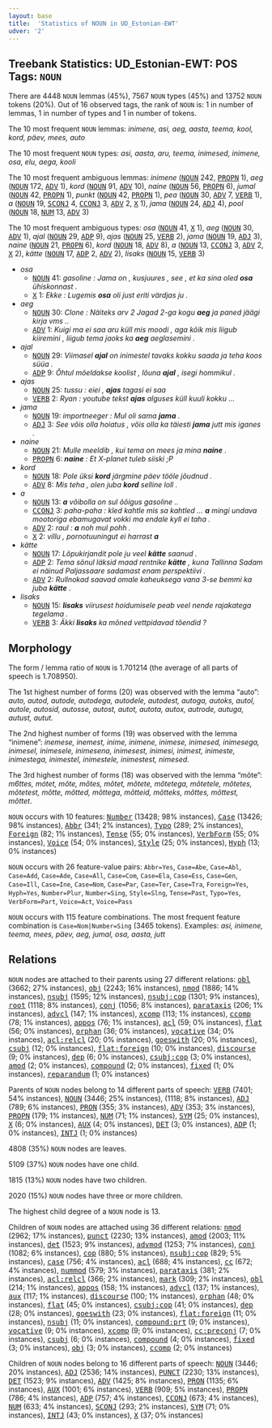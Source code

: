 ```yaml
---
layout: base
title:  'Statistics of NOUN in UD_Estonian-EWT'
udver: '2'
---
```


## Treebank Statistics: UD_Estonian-EWT: POS Tags: `NOUN`

There are 4448 `NOUN` lemmas (45%), 7567 `NOUN` types (45%) and 13752 `NOUN` tokens (20%).
Out of 16 observed tags, the rank of `NOUN` is: 1 in number of lemmas, 1 in number of types and 1 in number of tokens.

The 10 most frequent `NOUN` lemmas: <em>inimene, asi, aeg, aasta, teema, kool, kord, päev, mees, auto</em>

The 10 most frequent `NOUN` types:  <em>asi, aasta, aru, teema, inimesed, inimene, osa, elu, aega, kooli</em>

The 10 most frequent ambiguous lemmas: <em>inimene</em> (<tt><a href="et_ewt-pos-NOUN.html">NOUN</a></tt> 242, <tt><a href="et_ewt-pos-PROPN.html">PROPN</a></tt> 1), <em>aeg</em> (<tt><a href="et_ewt-pos-NOUN.html">NOUN</a></tt> 172, <tt><a href="et_ewt-pos-ADV.html">ADV</a></tt> 1), <em>kord</em> (<tt><a href="et_ewt-pos-NOUN.html">NOUN</a></tt> 91, <tt><a href="et_ewt-pos-ADV.html">ADV</a></tt> 10), <em>naine</em> (<tt><a href="et_ewt-pos-NOUN.html">NOUN</a></tt> 56, <tt><a href="et_ewt-pos-PROPN.html">PROPN</a></tt> 6), <em>jumal</em> (<tt><a href="et_ewt-pos-NOUN.html">NOUN</a></tt> 42, <tt><a href="et_ewt-pos-PROPN.html">PROPN</a></tt> 1), <em>punkt</em> (<tt><a href="et_ewt-pos-NOUN.html">NOUN</a></tt> 42, <tt><a href="et_ewt-pos-PROPN.html">PROPN</a></tt> 1), <em>pea</em> (<tt><a href="et_ewt-pos-NOUN.html">NOUN</a></tt> 30, <tt><a href="et_ewt-pos-ADV.html">ADV</a></tt> 7, <tt><a href="et_ewt-pos-VERB.html">VERB</a></tt> 1), <em>a</em> (<tt><a href="et_ewt-pos-NOUN.html">NOUN</a></tt> 19, <tt><a href="et_ewt-pos-SCONJ.html">SCONJ</a></tt> 4, <tt><a href="et_ewt-pos-CCONJ.html">CCONJ</a></tt> 3, <tt><a href="et_ewt-pos-ADV.html">ADV</a></tt> 2, <tt><a href="et_ewt-pos-X.html">X</a></tt> 1), <em>jama</em> (<tt><a href="et_ewt-pos-NOUN.html">NOUN</a></tt> 24, <tt><a href="et_ewt-pos-ADJ.html">ADJ</a></tt> 4), <em>pool</em> (<tt><a href="et_ewt-pos-NOUN.html">NOUN</a></tt> 18, <tt><a href="et_ewt-pos-NUM.html">NUM</a></tt> 13, <tt><a href="et_ewt-pos-ADV.html">ADV</a></tt> 3)

The 10 most frequent ambiguous types:  <em>osa</em> (<tt><a href="et_ewt-pos-NOUN.html">NOUN</a></tt> 41, <tt><a href="et_ewt-pos-X.html">X</a></tt> 1), <em>aeg</em> (<tt><a href="et_ewt-pos-NOUN.html">NOUN</a></tt> 30, <tt><a href="et_ewt-pos-ADV.html">ADV</a></tt> 1), <em>ajal</em> (<tt><a href="et_ewt-pos-NOUN.html">NOUN</a></tt> 29, <tt><a href="et_ewt-pos-ADP.html">ADP</a></tt> 9), <em>ajas</em> (<tt><a href="et_ewt-pos-NOUN.html">NOUN</a></tt> 25, <tt><a href="et_ewt-pos-VERB.html">VERB</a></tt> 2), <em>jama</em> (<tt><a href="et_ewt-pos-NOUN.html">NOUN</a></tt> 19, <tt><a href="et_ewt-pos-ADJ.html">ADJ</a></tt> 3), <em>naine</em> (<tt><a href="et_ewt-pos-NOUN.html">NOUN</a></tt> 21, <tt><a href="et_ewt-pos-PROPN.html">PROPN</a></tt> 6), <em>kord</em> (<tt><a href="et_ewt-pos-NOUN.html">NOUN</a></tt> 18, <tt><a href="et_ewt-pos-ADV.html">ADV</a></tt> 8), <em>a</em> (<tt><a href="et_ewt-pos-NOUN.html">NOUN</a></tt> 13, <tt><a href="et_ewt-pos-CCONJ.html">CCONJ</a></tt> 3, <tt><a href="et_ewt-pos-ADV.html">ADV</a></tt> 2, <tt><a href="et_ewt-pos-X.html">X</a></tt> 2), <em>kätte</em> (<tt><a href="et_ewt-pos-NOUN.html">NOUN</a></tt> 17, <tt><a href="et_ewt-pos-ADP.html">ADP</a></tt> 2, <tt><a href="et_ewt-pos-ADV.html">ADV</a></tt> 2), <em>lisaks</em> (<tt><a href="et_ewt-pos-NOUN.html">NOUN</a></tt> 15, <tt><a href="et_ewt-pos-VERB.html">VERB</a></tt> 3)


* <em>osa</em>
  * <tt><a href="et_ewt-pos-NOUN.html">NOUN</a></tt> 41: <em>gasoline : Jama on , kusjuures , see , et ka sina oled <b>osa</b> ühiskonnast .</em>
  * <tt><a href="et_ewt-pos-X.html">X</a></tt> 1: <em>Ekke : Lugemis <b>osa</b> oli just eriti värdjas ju .</em>
* <em>aeg</em>
  * <tt><a href="et_ewt-pos-NOUN.html">NOUN</a></tt> 30: <em>Clone : Näiteks arv 2 Jagad 2-ga kogu <b>aeg</b> ja paned jäägi kirja vms ..</em>
  * <tt><a href="et_ewt-pos-ADV.html">ADV</a></tt> 1: <em>Kuigi ma ei saa aru küll mis moodi , aga kõik mis liigub kiiremini , liigub tema jaoks ka <b>aeg</b> aeglasemini .</em>
* <em>ajal</em>
  * <tt><a href="et_ewt-pos-NOUN.html">NOUN</a></tt> 29: <em>Viimasel <b>ajal</b> on inimestel tavaks kokku saada ja teha koos süüa .</em>
  * <tt><a href="et_ewt-pos-ADP.html">ADP</a></tt> 9: <em>Õhtul mõeldakse koolist , lõuna <b>ajal</b> , isegi hommikul .</em>
* <em>ajas</em>
  * <tt><a href="et_ewt-pos-NOUN.html">NOUN</a></tt> 25: <em>tussu : eiei , <b>ajas</b> tagasi ei saa</em>
  * <tt><a href="et_ewt-pos-VERB.html">VERB</a></tt> 2: <em>Ryan : youtube tekst <b>ajas</b> alguses küll kuuli kokku ...</em>
* <em>jama</em>
  * <tt><a href="et_ewt-pos-NOUN.html">NOUN</a></tt> 19: <em>importneeger : Mul oli sama <b>jama</b> .</em>
  * <tt><a href="et_ewt-pos-ADJ.html">ADJ</a></tt> 3: <em>See võis olla hoiatus , võis olla ka täiesti <b>jama</b> jutt mis iganes .</em>
* <em>naine</em>
  * <tt><a href="et_ewt-pos-NOUN.html">NOUN</a></tt> 21: <em>Mulle meeldib , kui tema on mees ja mina <b>naine</b> .</em>
  * <tt><a href="et_ewt-pos-PROPN.html">PROPN</a></tt> 6: <em><b>naine</b> : Et X-planet tuleb siiski ;P</em>
* <em>kord</em>
  * <tt><a href="et_ewt-pos-NOUN.html">NOUN</a></tt> 18: <em>Pole üksi <b>kord</b> järgmine päev tööle jõudnud .</em>
  * <tt><a href="et_ewt-pos-ADV.html">ADV</a></tt> 8: <em>Mis teha , olen juba <b>kord</b> selline loll .</em>
* <em>a</em>
  * <tt><a href="et_ewt-pos-NOUN.html">NOUN</a></tt> 13: <em><b>a</b> võibolla on sul õõigus gasoline ..</em>
  * <tt><a href="et_ewt-pos-CCONJ.html">CCONJ</a></tt> 3: <em>paha-paha : kled kahtle mis sa kahtled ... <b>a</b> mingi undava mootoriga ebamugavat vokki ma endale kyll ei taha .</em>
  * <tt><a href="et_ewt-pos-ADV.html">ADV</a></tt> 2: <em>raul : <b>a</b> noh mul pohh .</em>
  * <tt><a href="et_ewt-pos-X.html">X</a></tt> 2: <em>villu , pornotuuningut ei harrast <b>a</b></em>
* <em>kätte</em>
  * <tt><a href="et_ewt-pos-NOUN.html">NOUN</a></tt> 17: <em>Lõpukirjandit pole ju veel <b>kätte</b> saanud .</em>
  * <tt><a href="et_ewt-pos-ADP.html">ADP</a></tt> 2: <em>Tema sõnul läksid maad rentnike <b>kätte</b> , kuna Tallinna Sadam ei näinud Paljassaare sadamast enam perspektiivi .</em>
  * <tt><a href="et_ewt-pos-ADV.html">ADV</a></tt> 2: <em>Rullnokad saavad omale kaheuksega vana 3-se bemmi ka juba <b>kätte</b> .</em>
* <em>lisaks</em>
  * <tt><a href="et_ewt-pos-NOUN.html">NOUN</a></tt> 15: <em><b>lisaks</b> viirusest hoidumisele peab veel nende rajakatega tegelama .</em>
  * <tt><a href="et_ewt-pos-VERB.html">VERB</a></tt> 3: <em>Äkki <b>lisaks</b> ka mõned vettpidavad tõendid ?</em>

## Morphology

The form / lemma ratio of `NOUN` is 1.701214 (the average of all parts of speech is 1.708950).

The 1st highest number of forms (20) was observed with the lemma “auto”: <em>auto, autod, autode, autodega, autodele, autodest, autoga, autoks, autol, autole, autosid, autosse, autost, autot, autota, autox, autrode, autuga, autust, autut</em>.

The 2nd highest number of forms (19) was observed with the lemma “inimene”: <em>inemese, inemest, inime, inimene, inimese, inimesed, inimesega, inimesel, inimesele, inimesena, inimesest, inimesi, inimest, inimeste, inimestega, inimestel, inimestele, inimestest, nimesed</em>.

The 3rd highest number of forms (18) was observed with the lemma “mõte”: <em>m6ttes, mótet, mõte, mõtes, mõtet, mõtete, mõtetega, mõtetele, mõtetes, mõtetest, mõtte, mõtted, mõttega, mõtteid, mõtteks, mõttes, mõttest, mõttet</em>.

`NOUN` occurs with 10 features: <tt><a href="et_ewt-feat-Number.html">Number</a></tt> (13428; 98% instances), <tt><a href="et_ewt-feat-Case.html">Case</a></tt> (13426; 98% instances), <tt><a href="et_ewt-feat-Abbr.html">Abbr</a></tt> (341; 2% instances), <tt><a href="et_ewt-feat-Typo.html">Typo</a></tt> (289; 2% instances), <tt><a href="et_ewt-feat-Foreign.html">Foreign</a></tt> (82; 1% instances), <tt><a href="et_ewt-feat-Tense.html">Tense</a></tt> (55; 0% instances), <tt><a href="et_ewt-feat-VerbForm.html">VerbForm</a></tt> (55; 0% instances), <tt><a href="et_ewt-feat-Voice.html">Voice</a></tt> (54; 0% instances), <tt><a href="et_ewt-feat-Style.html">Style</a></tt> (25; 0% instances), <tt><a href="et_ewt-feat-Hyph.html">Hyph</a></tt> (13; 0% instances)

`NOUN` occurs with 26 feature-value pairs: `Abbr=Yes`, `Case=Abe`, `Case=Abl`, `Case=Add`, `Case=Ade`, `Case=All`, `Case=Com`, `Case=Ela`, `Case=Ess`, `Case=Gen`, `Case=Ill`, `Case=Ine`, `Case=Nom`, `Case=Par`, `Case=Ter`, `Case=Tra`, `Foreign=Yes`, `Hyph=Yes`, `Number=Plur`, `Number=Sing`, `Style=Slng`, `Tense=Past`, `Typo=Yes`, `VerbForm=Part`, `Voice=Act`, `Voice=Pass`

`NOUN` occurs with 115 feature combinations.
The most frequent feature combination is `Case=Nom|Number=Sing` (3465 tokens).
Examples: <em>asi, inimene, teema, mees, päev, aeg, jumal, osa, aasta, jutt</em>


## Relations

`NOUN` nodes are attached to their parents using 27 different relations: <tt><a href="et_ewt-dep-obl.html">obl</a></tt> (3662; 27% instances), <tt><a href="et_ewt-dep-obj.html">obj</a></tt> (2243; 16% instances), <tt><a href="et_ewt-dep-nmod.html">nmod</a></tt> (1886; 14% instances), <tt><a href="et_ewt-dep-nsubj.html">nsubj</a></tt> (1595; 12% instances), <tt><a href="et_ewt-dep-nsubj-cop.html">nsubj:cop</a></tt> (1301; 9% instances), <tt><a href="et_ewt-dep-root.html">root</a></tt> (1118; 8% instances), <tt><a href="et_ewt-dep-conj.html">conj</a></tt> (1056; 8% instances), <tt><a href="et_ewt-dep-parataxis.html">parataxis</a></tt> (206; 1% instances), <tt><a href="et_ewt-dep-advcl.html">advcl</a></tt> (147; 1% instances), <tt><a href="et_ewt-dep-xcomp.html">xcomp</a></tt> (113; 1% instances), <tt><a href="et_ewt-dep-ccomp.html">ccomp</a></tt> (78; 1% instances), <tt><a href="et_ewt-dep-appos.html">appos</a></tt> (76; 1% instances), <tt><a href="et_ewt-dep-acl.html">acl</a></tt> (59; 0% instances), <tt><a href="et_ewt-dep-flat.html">flat</a></tt> (56; 0% instances), <tt><a href="et_ewt-dep-orphan.html">orphan</a></tt> (36; 0% instances), <tt><a href="et_ewt-dep-vocative.html">vocative</a></tt> (34; 0% instances), <tt><a href="et_ewt-dep-acl-relcl.html">acl:relcl</a></tt> (20; 0% instances), <tt><a href="et_ewt-dep-goeswith.html">goeswith</a></tt> (20; 0% instances), <tt><a href="et_ewt-dep-csubj.html">csubj</a></tt> (12; 0% instances), <tt><a href="et_ewt-dep-flat-foreign.html">flat:foreign</a></tt> (10; 0% instances), <tt><a href="et_ewt-dep-discourse.html">discourse</a></tt> (9; 0% instances), <tt><a href="et_ewt-dep-dep.html">dep</a></tt> (6; 0% instances), <tt><a href="et_ewt-dep-csubj-cop.html">csubj:cop</a></tt> (3; 0% instances), <tt><a href="et_ewt-dep-amod.html">amod</a></tt> (2; 0% instances), <tt><a href="et_ewt-dep-compound.html">compound</a></tt> (2; 0% instances), <tt><a href="et_ewt-dep-fixed.html">fixed</a></tt> (1; 0% instances), <tt><a href="et_ewt-dep-reparandum.html">reparandum</a></tt> (1; 0% instances)

Parents of `NOUN` nodes belong to 14 different parts of speech: <tt><a href="et_ewt-pos-VERB.html">VERB</a></tt> (7401; 54% instances), <tt><a href="et_ewt-pos-NOUN.html">NOUN</a></tt> (3446; 25% instances),  (1118; 8% instances), <tt><a href="et_ewt-pos-ADJ.html">ADJ</a></tt> (789; 6% instances), <tt><a href="et_ewt-pos-PRON.html">PRON</a></tt> (355; 3% instances), <tt><a href="et_ewt-pos-ADV.html">ADV</a></tt> (353; 3% instances), <tt><a href="et_ewt-pos-PROPN.html">PROPN</a></tt> (179; 1% instances), <tt><a href="et_ewt-pos-NUM.html">NUM</a></tt> (71; 1% instances), <tt><a href="et_ewt-pos-SYM.html">SYM</a></tt> (25; 0% instances), <tt><a href="et_ewt-pos-X.html">X</a></tt> (6; 0% instances), <tt><a href="et_ewt-pos-AUX.html">AUX</a></tt> (4; 0% instances), <tt><a href="et_ewt-pos-DET.html">DET</a></tt> (3; 0% instances), <tt><a href="et_ewt-pos-ADP.html">ADP</a></tt> (1; 0% instances), <tt><a href="et_ewt-pos-INTJ.html">INTJ</a></tt> (1; 0% instances)

4808 (35%) `NOUN` nodes are leaves.

5109 (37%) `NOUN` nodes have one child.

1815 (13%) `NOUN` nodes have two children.

2020 (15%) `NOUN` nodes have three or more children.

The highest child degree of a `NOUN` node is 13.

Children of `NOUN` nodes are attached using 36 different relations: <tt><a href="et_ewt-dep-nmod.html">nmod</a></tt> (2962; 17% instances), <tt><a href="et_ewt-dep-punct.html">punct</a></tt> (2230; 13% instances), <tt><a href="et_ewt-dep-amod.html">amod</a></tt> (2003; 11% instances), <tt><a href="et_ewt-dep-det.html">det</a></tt> (1523; 9% instances), <tt><a href="et_ewt-dep-advmod.html">advmod</a></tt> (1253; 7% instances), <tt><a href="et_ewt-dep-conj.html">conj</a></tt> (1082; 6% instances), <tt><a href="et_ewt-dep-cop.html">cop</a></tt> (880; 5% instances), <tt><a href="et_ewt-dep-nsubj-cop.html">nsubj:cop</a></tt> (829; 5% instances), <tt><a href="et_ewt-dep-case.html">case</a></tt> (756; 4% instances), <tt><a href="et_ewt-dep-acl.html">acl</a></tt> (688; 4% instances), <tt><a href="et_ewt-dep-cc.html">cc</a></tt> (672; 4% instances), <tt><a href="et_ewt-dep-nummod.html">nummod</a></tt> (579; 3% instances), <tt><a href="et_ewt-dep-parataxis.html">parataxis</a></tt> (381; 2% instances), <tt><a href="et_ewt-dep-acl-relcl.html">acl:relcl</a></tt> (366; 2% instances), <tt><a href="et_ewt-dep-mark.html">mark</a></tt> (309; 2% instances), <tt><a href="et_ewt-dep-obl.html">obl</a></tt> (214; 1% instances), <tt><a href="et_ewt-dep-appos.html">appos</a></tt> (158; 1% instances), <tt><a href="et_ewt-dep-advcl.html">advcl</a></tt> (137; 1% instances), <tt><a href="et_ewt-dep-aux.html">aux</a></tt> (117; 1% instances), <tt><a href="et_ewt-dep-discourse.html">discourse</a></tt> (100; 1% instances), <tt><a href="et_ewt-dep-orphan.html">orphan</a></tt> (48; 0% instances), <tt><a href="et_ewt-dep-flat.html">flat</a></tt> (45; 0% instances), <tt><a href="et_ewt-dep-csubj-cop.html">csubj:cop</a></tt> (41; 0% instances), <tt><a href="et_ewt-dep-dep.html">dep</a></tt> (28; 0% instances), <tt><a href="et_ewt-dep-goeswith.html">goeswith</a></tt> (23; 0% instances), <tt><a href="et_ewt-dep-flat-foreign.html">flat:foreign</a></tt> (11; 0% instances), <tt><a href="et_ewt-dep-nsubj.html">nsubj</a></tt> (11; 0% instances), <tt><a href="et_ewt-dep-compound-prt.html">compound:prt</a></tt> (9; 0% instances), <tt><a href="et_ewt-dep-vocative.html">vocative</a></tt> (9; 0% instances), <tt><a href="et_ewt-dep-xcomp.html">xcomp</a></tt> (9; 0% instances), <tt><a href="et_ewt-dep-cc-preconj.html">cc:preconj</a></tt> (7; 0% instances), <tt><a href="et_ewt-dep-csubj.html">csubj</a></tt> (6; 0% instances), <tt><a href="et_ewt-dep-compound.html">compound</a></tt> (4; 0% instances), <tt><a href="et_ewt-dep-fixed.html">fixed</a></tt> (3; 0% instances), <tt><a href="et_ewt-dep-obj.html">obj</a></tt> (3; 0% instances), <tt><a href="et_ewt-dep-ccomp.html">ccomp</a></tt> (2; 0% instances)

Children of `NOUN` nodes belong to 16 different parts of speech: <tt><a href="et_ewt-pos-NOUN.html">NOUN</a></tt> (3446; 20% instances), <tt><a href="et_ewt-pos-ADJ.html">ADJ</a></tt> (2536; 14% instances), <tt><a href="et_ewt-pos-PUNCT.html">PUNCT</a></tt> (2230; 13% instances), <tt><a href="et_ewt-pos-DET.html">DET</a></tt> (1523; 9% instances), <tt><a href="et_ewt-pos-ADV.html">ADV</a></tt> (1425; 8% instances), <tt><a href="et_ewt-pos-PRON.html">PRON</a></tt> (1135; 6% instances), <tt><a href="et_ewt-pos-AUX.html">AUX</a></tt> (1001; 6% instances), <tt><a href="et_ewt-pos-VERB.html">VERB</a></tt> (909; 5% instances), <tt><a href="et_ewt-pos-PROPN.html">PROPN</a></tt> (786; 4% instances), <tt><a href="et_ewt-pos-ADP.html">ADP</a></tt> (757; 4% instances), <tt><a href="et_ewt-pos-CCONJ.html">CCONJ</a></tt> (673; 4% instances), <tt><a href="et_ewt-pos-NUM.html">NUM</a></tt> (633; 4% instances), <tt><a href="et_ewt-pos-SCONJ.html">SCONJ</a></tt> (293; 2% instances), <tt><a href="et_ewt-pos-SYM.html">SYM</a></tt> (71; 0% instances), <tt><a href="et_ewt-pos-INTJ.html">INTJ</a></tt> (43; 0% instances), <tt><a href="et_ewt-pos-X.html">X</a></tt> (37; 0% instances)

